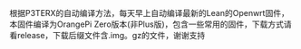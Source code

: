 根据P3TERX的自动编译方法，每天早上自动编译最新的Lean的Openwrt固件，本固件编译为OrangePi Zero版本(非Plus版)，包含一些常用的固件，下载方式请看release，下载后缀文件含.img。gz的文件，谢谢支持
